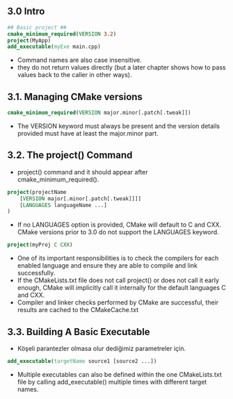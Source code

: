 ## 3.0 Intro

``` CMake
## Basic project ##
cmake_minimum_required(VERSION 3.2)
project(MyApp)
add_executable(myExe main.cpp)
```
- Command names are also case insensitive.
- they do not return values directly (but a later chapter shows how to pass values back to the caller in other ways).


## 3.1. Managing CMake versions

``` CMake
cmake_minimum_required(VERSION major.minor[.patch[.tweak]])
```
- The VERSION keyword must always be present and the version details provided must have at least the major.minor part.

## 3.2. The project() Command
- project() command and it should appear after cmake_minimum_required().

``` CMake
project(projectName 
	[VERSION major[.minor[.patch[.tweak]]]]
	[LANGUAGES languageName ...]
)
```

- If no LANGUAGES option is provided, CMake will default to C and CXX. CMake versions prior to 3.0 do not support the LANGUAGES keyword.
``` CMake
project(myProj C CXX)
```

- One of its important responsibilities is to check the compilers for each enabled language and ensure they are able to compile and link successfully.
- If the CMakeLists.txt file does not call project() or does not call it early enough, CMake will implicitly call it internally for the default languages C and CXX.
- Compiler and linker checks performed by CMake are successful, their results are cached to the CMakeCache.txt
  
## 3.3. Building A Basic Executable

- Köşeli parantezler olmasa olur dediğimiz parametreler için.
``` CMake
add_executable(targetName source1 [source2 ...])
```

- Multiple executables can also be defined within the one CMakeLists.txt file by calling add_executable() multiple times with different target names.
